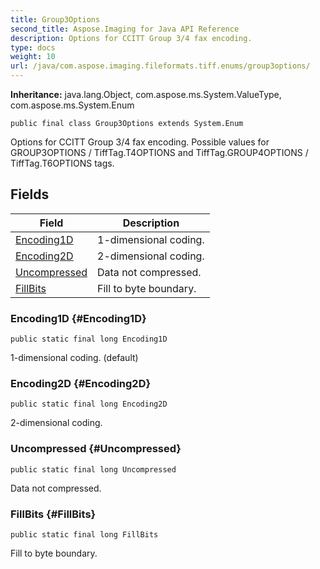 ```yaml
---
title: Group3Options
second_title: Aspose.Imaging for Java API Reference
description: Options for CCITT Group 3/4 fax encoding.
type: docs
weight: 10
url: /java/com.aspose.imaging.fileformats.tiff.enums/group3options/
---
```

**Inheritance:**
java.lang.Object, com.aspose.ms.System.ValueType, com.aspose.ms.System.Enum
```
public final class Group3Options extends System.Enum
```

Options for CCITT Group 3/4 fax encoding. Possible values for GROUP3OPTIONS / TiffTag.T4OPTIONS and TiffTag.GROUP4OPTIONS / TiffTag.T6OPTIONS tags.
## Fields

| Field | Description |
| --- | --- |
| [Encoding1D](#Encoding1D) | 1-dimensional coding. |
| [Encoding2D](#Encoding2D) | 2-dimensional coding. |
| [Uncompressed](#Uncompressed) | Data not compressed. |
| [FillBits](#FillBits) | Fill to byte boundary. |
### Encoding1D {#Encoding1D}
```
public static final long Encoding1D
```


1-dimensional coding. (default)

### Encoding2D {#Encoding2D}
```
public static final long Encoding2D
```


2-dimensional coding.

### Uncompressed {#Uncompressed}
```
public static final long Uncompressed
```


Data not compressed.

### FillBits {#FillBits}
```
public static final long FillBits
```


Fill to byte boundary.

